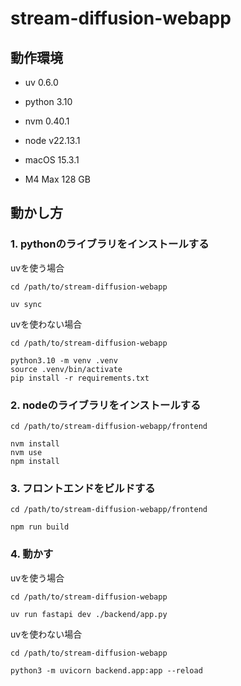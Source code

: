# stream-diffusion-webapp

## 動作環境

* uv 0.6.0
* python 3.10
* nvm 0.40.1
* node v22.13.1

* macOS 15.3.1
* M4 Max 128 GB

## 動かし方

### 1. pythonのライブラリをインストールする

uvを使う場合
```
cd /path/to/stream-diffusion-webapp

uv sync
```

uvを使わない場合
```
cd /path/to/stream-diffusion-webapp

python3.10 -m venv .venv
source .venv/bin/activate
pip install -r requirements.txt
```

### 2. nodeのライブラリをインストールする

```
cd /path/to/stream-diffusion-webapp/frontend

nvm install
nvm use
npm install
```

### 3. フロントエンドをビルドする

```
cd /path/to/stream-diffusion-webapp/frontend

npm run build
```

### 4. 動かす

uvを使う場合
```
cd /path/to/stream-diffusion-webapp

uv run fastapi dev ./backend/app.py
```

uvを使わない場合
```
cd /path/to/stream-diffusion-webapp

python3 -m uvicorn backend.app:app --reload
```

